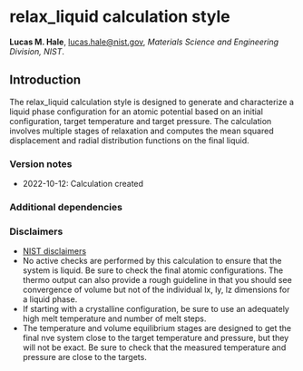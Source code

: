 # relax_liquid calculation style

**Lucas M. Hale**, [lucas.hale@nist.gov](mailto:lucas.hale@nist.gov?Subject=ipr-demo), *Materials Science and Engineering Division, NIST*.

## Introduction

The relax_liquid calculation style is designed to generate and characterize a liquid phase configuration for an atomic potential based on an initial configuration, target temperature and target pressure.  The calculation involves multiple stages of relaxation and computes the mean squared displacement and radial distribution functions on the final liquid.

### Version notes

- 2022-10-12: Calculation created

### Additional dependencies

### Disclaimers

- [NIST disclaimers](http://www.nist.gov/public_affairs/disclaimer.cfm)
- No active checks are performed by this calculation to ensure that the system is liquid. Be sure to check the final atomic configurations. The thermo output can also provide a rough guideline in that you should see convergence of volume but not of the individual lx, ly, lz dimensions for a liquid phase.
- If starting with a crystalline configuration, be sure to use an adequately high melt temperature and number of melt steps.
- The temperature and volume equilibrium stages are designed to get the final nve system close to the target temperature and pressure, but they will not be exact.  Be sure to check that the measured temperature and pressure are close to the targets.

